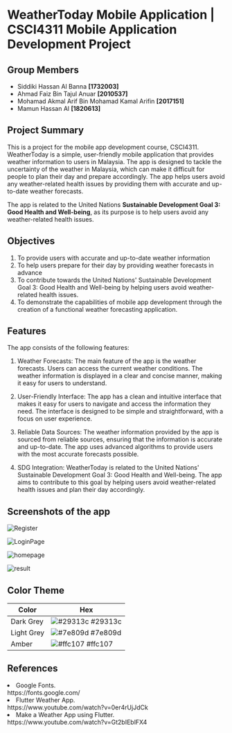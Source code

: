 # WeatherToday Mobile Application | CSCI4311 Mobile Application Development Project 

## Group Members

- Siddiki Hassan Al Banna **[1732003]**
- Ahmad Faiz Bin Tajul Anuar **[2010537]**
- Mohamad Akmal Arif Bin Mohamad Kamal Arifin **[2017151]**
- Mamun Hassan Al **[1820613]**	

## Project Summary

This is a project for the mobile app development course, CSCI4311.
WeatherToday is a simple, user-friendly mobile application that provides weather information to users in Malaysia. The app is designed to tackle the uncertainty of the weather in Malaysia, which can make it difficult for people to plan their day and prepare accordingly. The app helps users avoid any weather-related health issues by providing them with accurate and up-to-date weather forecasts. 

The app is related to the United Nations **Sustainable Development Goal 3: Good Health and Well-being**, as its purpose is to help users avoid any weather-related health issues.

## Objectives

1. To provide users with accurate and up-to-date weather information
2. To help users prepare for their day by providing weather forecasts in advance
3. To contribute towards the United Nations' Sustainable Development Goal 3: Good Health and Well-being by helping users avoid weather-related health issues.
4. To demonstrate the capabilities of mobile app development through the creation of a functional weather forecasting application.

## Features

The app consists of the following features:

1. Weather Forecasts: The main feature of the app is the weather forecasts. Users can access the current weather conditions. The weather information is displayed in a clear and concise manner, making it easy for users to understand.

2. User-Friendly Interface: The app has a clean and intuitive interface that makes it easy for users to navigate and access the information they need. The interface is designed to be simple and straightforward, with a focus on user experience.

3. Reliable Data Sources: The weather information provided by the app is sourced from reliable sources, ensuring that the information is accurate and up-to-date. The app uses advanced algorithms to provide users with the most accurate forecasts possible.

4. SDG Integration: WeatherToday is related to the United Nations' Sustainable Development Goal 3: Good Health and Well-being. The app aims to contribute to this goal by helping users avoid weather-related health issues and plan their day accordingly.

## Screenshots of the app

![Register](https://user-images.githubusercontent.com/46078999/215802684-a807895b-f385-49fe-bf62-9f9d5669c0a5.png)

![LoginPage](https://user-images.githubusercontent.com/46078999/215802823-498d3e39-5c05-4c35-842a-89d44a2fb320.png)

![homepage](https://user-images.githubusercontent.com/46078999/215805057-70f94ee3-7524-445d-b48c-b829422644b5.png)

![result](https://user-images.githubusercontent.com/46078999/215805089-93bababf-54e4-4c8c-9f6d-d2ec1ecebfdd.png)

## Color Theme

| Color             | Hex                                                              |
| ----------------- | -----------------------------------------------------------------|
| Dark Grey         | ![#29313c](https://via.placeholder.com/10/29313c?text=+) #29313c |
| Light Grey        | ![#7e809d](https://via.placeholder.com/10/7e809d?text=+) #7e809d |
| Amber             | ![#ffc107](https://via.placeholder.com/10/ffc107?text=+) #ffc107 |
  
## References

<li>Google Fonts.
  <br>https://fonts.google.com/</li>
<li>Flutter Weather App.
  <br>https://www.youtube.com/watch?v=0er4rUjJdCk</li>
<li>Make a Weather App using Flutter.
  <br>https://www.youtube.com/watch?v=Gt2bIEblFX4</li>